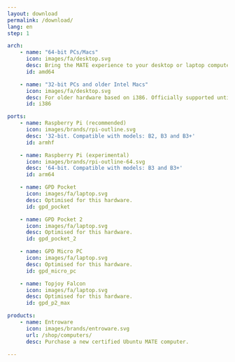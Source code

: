 ```yaml
---
layout: download
permalink: /download/
lang: en
step: 1

arch:
    - name: "64-bit PCs/Macs"
      icon: images/fa/desktop.svg
      desc: Bring the MATE experience to your desktop or laptop computer.
      id: amd64

    - name: "32-bit PCs and older Intel Macs"
      icon: images/fa/desktop.svg
      desc: For older hardware based on i386. Officially supported until April 2021.
      id: i386

ports:
    - name: Raspberry Pi (recommended)
      icon: images/brands/rpi-outline.svg
      desc: '32-bit. Compatible with models: B2, B3 and B3+'
      id: armhf

    - name: Raspberry Pi (experimental)
      icon: images/brands/rpi-outline-64.svg
      desc: '64-bit. Compatible with models: B3 and B3+'
      id: arm64

    - name: GPD Pocket
      icon: images/fa/laptop.svg
      desc: Optimised for this hardware.
      id: gpd_pocket

    - name: GPD Pocket 2
      icon: images/fa/laptop.svg
      desc: Optimised for this hardware.
      id: gpd_pocket_2

    - name: GPD Micro PC
      icon: images/fa/laptop.svg
      desc: Optimised for this hardware.
      id: gpd_micro_pc

    - name: Topjoy Falcon
      icon: images/fa/laptop.svg
      desc: Optimised for this hardware.
      id: gpd_p2_max

products:
    - name: Entroware
      icon: images/brands/entroware.svg
      url: /shop/computers/
      desc: Purchase a new certified Ubuntu MATE computer.

---
```


